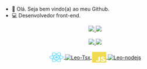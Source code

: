 - 👋 Olá. Seja bem vindo(a) ao meu Github.
- 💻 Desenvolvedor front-end.

<div display="flex" align="center"> 
   <a target="_blank" href="https://www.linkedin.com/in/leandro-nunes-668b41160/"> 
      <img src="https://img.shields.io/badge/-LinkedIn-%230077B5?style=for-the-badge&logo=linkedin&logoColor=white">
   </a> 
  <a target="_blank" href="mailto:leandronunesdev@outlook.com"> 
     <img src="https://img.shields.io/badge/Gmail-D14836?style=for-the-badge&logo=gmail&logoColor=white">
  </a> 
</div>

<br>
<div align="center">
  <a href="https://github.com/leonunesdev">
  <img height="180em" src="https://github-readme-stats.vercel.app/api?username=leonunesdev&show_icons=true&theme=tokyonight&include_all_commits=true&count_private=true"/>
  <img height="180em" src="https://github-readme-stats.vercel.app/api/top-langs/?username=leonunesdev&layout=compact&langs_count=7&theme=tokyonight"/>
</div>
  
 <div style="display: inline_block" align="center"><br>
  <img align="center" alt="Leo-React" height="30" width="40" src="https://raw.githubusercontent.com/devicons/devicon/master/icons/react/react-original.svg">
  <img align="center" alt="Leo-Tsx" height="30" width="40" src="https://cdn.jsdelivr.net/gh/devicons/devicon/icons/typescript/typescript-original.svg" />
  <img align="center" alt="Leo-Js" height="30" width="40" src="https://raw.githubusercontent.com/devicons/devicon/master/icons/javascript/javascript-plain.svg">
  <img align="center" alt="Leo-nodejs" height="30" width="40" src="https://cdn.jsdelivr.net/gh/devicons/devicon/icons/nodejs/nodejs-original.svg" />
</div>
